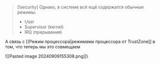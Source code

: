 
> [!security] 
> Однако, в системе всё ещё содержатся обычные режимы:
> - User
> - Supervisor (kernel)
> - IRQ (прерывания)

А связь с [[Режим процессора|режимами процессора от TrustZone]] в том, что теперь мы это совмещаем

![[Pasted image 20240909155308.png]]\

